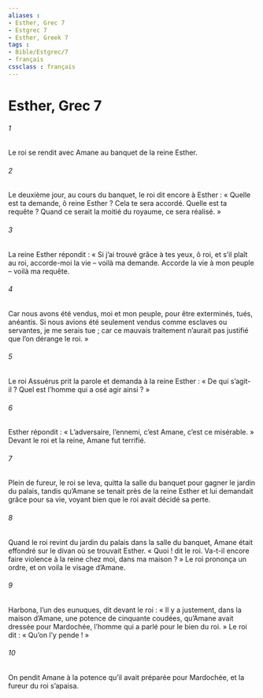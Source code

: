 ```yaml
---
aliases : 
- Esther, Grec 7
- Estgrec 7
- Esther, Greek 7
tags : 
- Bible/Estgrec/7
- français
cssclass : français
---
```


# Esther, Grec 7

###### 1
Le roi se rendit avec Amane au banquet de la reine Esther.
###### 2
Le deuxième jour, au cours du banquet, le roi dit encore à Esther : « Quelle est ta demande, ô reine Esther ? Cela te sera accordé. Quelle est ta requête ? Quand ce serait la moitié du royaume, ce sera réalisé. »
###### 3
La reine Esther répondit : « Si j’ai trouvé grâce à tes yeux, ô roi, et s’il plaît au roi, accorde-moi la vie – voilà ma demande. Accorde la vie à mon peuple – voilà ma requête.
###### 4
Car nous avons été vendus, moi et mon peuple, pour être exterminés, tués, anéantis. Si nous avions été seulement vendus comme esclaves ou servantes, je me serais tue ; car ce mauvais traitement n’aurait pas justifié que l’on dérange le roi. »
###### 5
Le roi Assuérus prit la parole et demanda à la reine Esther : « De qui s’agit-il ? Quel est l’homme qui a osé agir ainsi ? »
###### 6
Esther répondit : « L’adversaire, l’ennemi, c’est Amane, c’est ce misérable. »
Devant le roi et la reine, Amane fut terrifié.
###### 7
Plein de fureur, le roi se leva, quitta la salle du banquet pour gagner le jardin du palais, tandis qu’Amane se tenait près de la reine Esther et lui demandait grâce pour sa vie, voyant bien que le roi avait décidé sa perte.
###### 8
Quand le roi revint du jardin du palais dans la salle du banquet, Amane était effondré sur le divan où se trouvait Esther. « Quoi ! dit le roi. Va-t-il encore faire violence à la reine chez moi, dans ma maison ? » Le roi prononça un ordre, et on voila le visage d’Amane.
###### 9
Harbona, l’un des eunuques, dit devant le roi : « Il y a justement, dans la maison d’Amane, une potence de cinquante coudées, qu’Amane avait dressée pour Mardochée, l’homme qui a parlé pour le bien du roi. » Le roi dit : « Qu’on l’y pende ! »
###### 10
On pendit Amane à la potence qu’il avait préparée pour Mardochée, et la fureur du roi s’apaisa.
